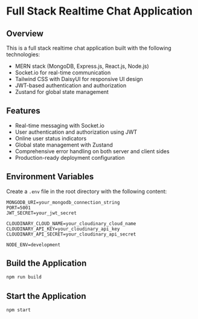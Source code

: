 # Full Stack Realtime Chat Application

## Overview
This is a full stack realtime chat application built with the following technologies:

- MERN stack (MongoDB, Express.js, React.js, Node.js)
- Socket.io for real-time communication
- Tailwind CSS with DaisyUI for responsive UI design
- JWT-based authentication and authorization
- Zustand for global state management

## Features

- Real-time messaging with Socket.io
- User authentication and authorization using JWT
- Online user status indicators
- Global state management with Zustand
- Comprehensive error handling on both server and client sides
- Production-ready deployment configuration



## Environment Variables

Create a `.env` file in the root directory with the following content:

```env
MONGODB_URI=your_mongodb_connection_string
PORT=5001
JWT_SECRET=your_jwt_secret

CLOUDINARY_CLOUD_NAME=your_cloudinary_cloud_name
CLOUDINARY_API_KEY=your_cloudinary_api_key
CLOUDINARY_API_SECRET=your_cloudinary_api_secret

NODE_ENV=development
```

## Build the Application

```bash
npm run build
```

## Start the Application

```bash
npm start
```
